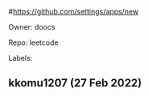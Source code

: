 #https://github.com/settings/apps/new

Owner: doocs

Repo: leetcode

Labels: 

## kkomu1207 (27 Feb 2022)



